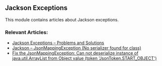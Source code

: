 ## Jackson Exceptions

This module contains articles about Jackson exceptions.

### Relevant Articles: 
- [Jackson Exceptions – Problems and Solutions](https://www.baeldung.com/jackson-exception)
- [Jackson – JsonMappingException (No serializer found for class)](https://www.baeldung.com/jackson-jsonmappingexception)
- [Fix the JsonMappingException: Can not deserialize instance of java.util.ArrayList from Object value (token 'JsonToken.START_OBJECT')](https://www.baeldung.com/jsonmappingexception-can-not-deserialize-instance-of-java-util-arraylist-from-object-value-token-jsontoken-start_object)
